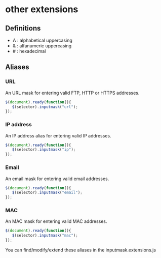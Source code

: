 # other extensions
## Definitions
- A   :     alphabetical uppercasing
- &   :     alfanumeric uppercasing
- \#  :     hexadecimal

## Aliases
### URL
An URL mask for entering valid FTP, HTTP or HTTPS addresses.

```javascript
$(document).ready(function(){
   $(selector).inputmask("url");
});
```

### IP address
An IP address alias for entering valid IP addresses.

```javascript
$(document).ready(function(){
   $(selector).inputmask("ip");
});
```

### Email
An email mask for entering valid email addresses.

```javascript
$(document).ready(function(){
   $(selector).inputmask("email");
});
```

### MAC
An MAC mask for entering valid MAC addresses.

```javascript
$(document).ready(function(){
   $(selector).inputmask("mac");
});
```

You can find/modify/extend these aliases in the inputmask.extensions.js
